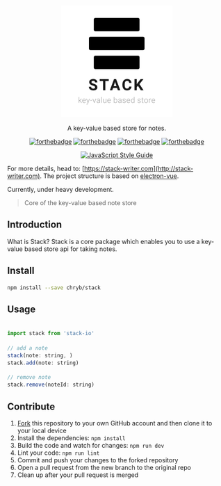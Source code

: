 <div align="center">

<img src="./media/logo_github.png" alt="Stack Logo" width="256" height="256"/>
</div>

<p align="center">A key-value based store for notes.</p>

<div align="center">

[![forthebadge](http://forthebadge.com/images/badges/uses-js.svg)](http://forthebadge.com) [![forthebadge](http://forthebadge.com/images/badges/built-with-love.svg)](http://forthebadge.com) [![forthebadge](http://forthebadge.com/images/badges/makes-people-smile.svg)](http://forthebadge.com) [![forthebadge](http://forthebadge.com/images/badges/check-it-out.svg)](http://forthebadge.com)
</div>

<div align="center">

[![JavaScript Style Guide](https://cdn.rawgit.com/standard/standard/master/badge.svg)](https://github.com/standard/standard)
</div>

For more details, head to: [https://stack-writer.com](http://stack-writer.com).
The project structure is based on [electron-vue](https://github.com/SimulatedGREG/electron-vue).

Currently, under heavy development.

> Core of the key-value based note store

## Introduction

What is Stack?
Stack is a core package which enables you to use a key-value based store api for taking notes.

## Install

```bash
npm install --save chryb/stack
```

## Usage

```javascript

import stack from 'stack-io'

// add a note
stack(note: string, )
stack.add(note: string)

// remove note
stack.remove(noteId: string)


```

## Contribute

1. [Fork](https://help.github.com/articles/fork-a-repo/) this repository to your own GitHub account and then clone it to your local device
2. Install the dependencies: `npm install`
3. Build the code and watch for changes: `npm run dev`
4. Lint your code: `npm run lint`
5. Commit and push your changes to the forked repository
6. Open a pull request from the new branch to the original repo
7. Clean up after your pull request is merged
